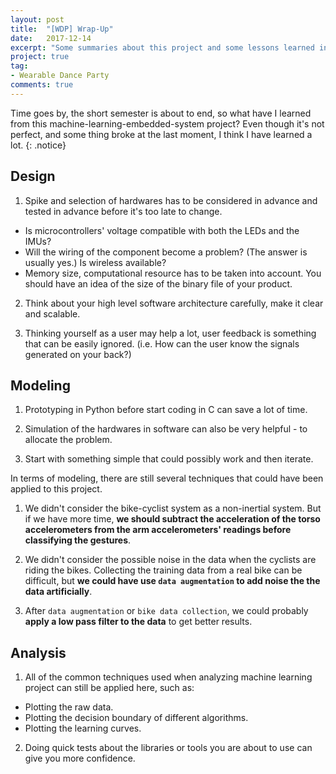 ```yaml
---
layout: post
title:  "[WDP] Wrap-Up"
date:   2017-12-14
excerpt: "Some summaries about this project and some lessons learned in the whole process..."
project: true
tag:
- Wearable Dance Party
comments: true
---
```


Time goes by, the short semester is about to end, so what have I learned from this machine-learning-embedded-system project? Even though it's not perfect, and some thing broke at the last moment, I think I have learned a lot.
{: .notice}

## Design

1. Spike and selection of hardwares has to be considered in advance and tested in advance before it's too late to change.
  - Is microcontrollers' voltage compatible with both the LEDs and the IMUs?
  - Will the wiring of the component become a problem? (The answer is usually yes.) Is wireless available?
  - Memory size, computational resource has to be taken into account. You should have an idea of the size of the binary file of your product.

2. Think about your high level software architecture carefully, make it clear and scalable.

3. Thinking yourself as a user may help a lot, user feedback is something that can be easily ignored. (i.e. How can the user know the signals generated on your back?)

## Modeling

1. Prototyping in Python before start coding in C can save a lot of time.

2. Simulation of the hardwares in software can also be very helpful - to allocate the problem.

3. Start with something simple that could possibly work and then iterate.

In terms of modeling, there are still several techniques that could have been applied to this project.

1. We didn't consider the bike-cyclist system as a non-inertial system. But if we have more time, **we should subtract the acceleration of the torso accelerometers from the arm accelerometers' readings before classifying the gestures**.

2. We didn't consider the possible noise in the data when the cyclists are riding the bikes. Collecting the training data from a real bike can be difficult, but **we could have use `data augmentation` to add noise the the data artificially**.

3. After `data augmentation` or `bike data collection`, we could probably **apply a low pass filter to the data** to get better results.

## Analysis

1. All of the common techniques used when analyzing machine learning project can still be applied here, such as:
  * Plotting the raw data.
  * Plotting the decision boundary of different algorithms.
  * Plotting the learning curves.

2. Doing quick tests about the libraries or tools you are about to use can give you more confidence.

